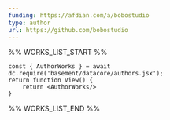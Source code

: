 ```yaml
---
funding: https://afdian.com/a/bobostudio
type: author
url: https://github.com/bobostudio
---
```



%% WORKS_LIST_START %%

```datacorejsx
const { AuthorWorks } = await dc.require('basement/datacore/authors.jsx');
return function View() {
    return <AuthorWorks/>
}
```
%% WORKS_LIST_END %%